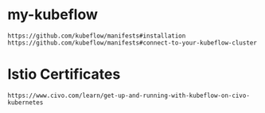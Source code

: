 # my-kubeflow
    https://github.com/kubeflow/manifests#installation
    https://github.com/kubeflow/manifests#connect-to-your-kubeflow-cluster

# Istio Certificates
    https://www.civo.com/learn/get-up-and-running-with-kubeflow-on-civo-kubernetes
